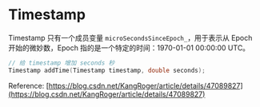 # Timestamp

Timestamp 只有一个成员变量 `microSecondsSinceEpoch_`，用于表示从 Epoch 开始的微妙数，Epoch 指的是一个特定的时间：1970-01-01 00:00:00 UTC。



```c++
// 给 timestamp 增加 seconds 秒
Timestamp addTime(Timestamp timestamp, double seconds);
```





Reference: [https://blog.csdn.net/KangRoger/article/details/47089827](https://blog.csdn.net/KangRoger/article/details/47089827)